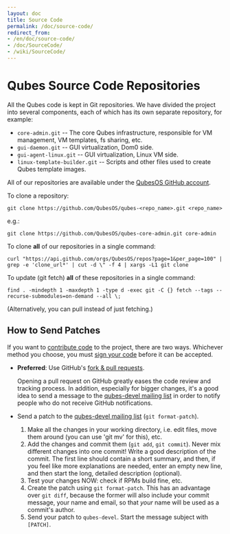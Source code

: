 ```yaml
---
layout: doc
title: Source Code
permalink: /doc/source-code/
redirect_from:
- /en/doc/source-code/
- /doc/SourceCode/
- /wiki/SourceCode/
---
```


Qubes Source Code Repositories
==============================

All the Qubes code is kept in Git repositories. We have divided the project into
several components, each of which has its own separate repository, for example:

 * `core-admin.git` -- The core Qubes infrastructure, responsible for VM
   management, VM templates, fs sharing, etc.
 * `gui-daemon.git` -- GUI virtualization, Dom0 side.
 * `gui-agent-linux.git` -- GUI virtualization, Linux VM side.
 * `linux-template-builder.git` -- Scripts and other files used to create Qubes
   template images.

All of our repositories are available under the [QubesOS GitHub account].

To clone a repository:

~~~
git clone https://github.com/QubesOS/qubes-<repo_name>.git <repo_name>
~~~

e.g.:

~~~
git clone https://github.com/QubesOS/qubes-core-admin.git core-admin
~~~

To clone **all** of our repositories in a single command:

~~~
curl "https://api.github.com/orgs/QubesOS/repos?page=1&per_page=100" | grep -e 'clone_url*' | cut -d \" -f 4 | xargs -L1 git clone
~~~

To update (git fetch) **all** of these repositories in a single command:

~~~
find . -mindepth 1 -maxdepth 1 -type d -exec git -C {} fetch --tags --recurse-submodules=on-demand --all \;
~~~

(Alternatively, you can pull instead of just fetching.)


How to Send Patches
-------------------

If you want to [contribute code] to the project, there are two ways. Whichever
method you choose, you must [sign your code] before it can be accepted.

*  **Preferred**: Use GitHub's [fork & pull requests].

   Opening a pull request on GitHub greatly eases the code review and tracking
   process. In addition, especially for bigger changes, it's a good idea to send
   a message to the [qubes-devel mailing list] in order to notify people who
   do not receive GitHub notifications.

*  Send a patch to the [qubes-devel mailing list] (`git format-patch`).

   1. Make all the changes in your working directory, i.e. edit files, move them
      around (you can use 'git mv' for this), etc.
   2. Add the changes and commit them (`git add`, `git commit`). Never mix
      different changes into one commit! Write a good description of the commit.
      The first line should contain a short summary, and then, if you feel like
      more explanations are needed, enter an empty new line, and then start the
      long, detailed description (optional).
   3. Test your changes NOW: check if RPMs build fine, etc.
   4. Create the patch using `git format-patch`. This has an advantage over
      `git diff`, because the former will also include your commit message, your
      name and email, so that *your* name will be used as a commit's author.
   5. Send your patch to `qubes-devel`. Start the message subject with
      `[PATCH]`.


[QubesOS GitHub account]: https://github.com/QubesOS/
[contribute code]: /doc/contributing/#contributing-code
[sign your code]: /doc/code-signing/
[fork & pull requests]: https://guides.github.com/activities/forking/
[qubes-devel mailing list]: /support/#qubes-devel

